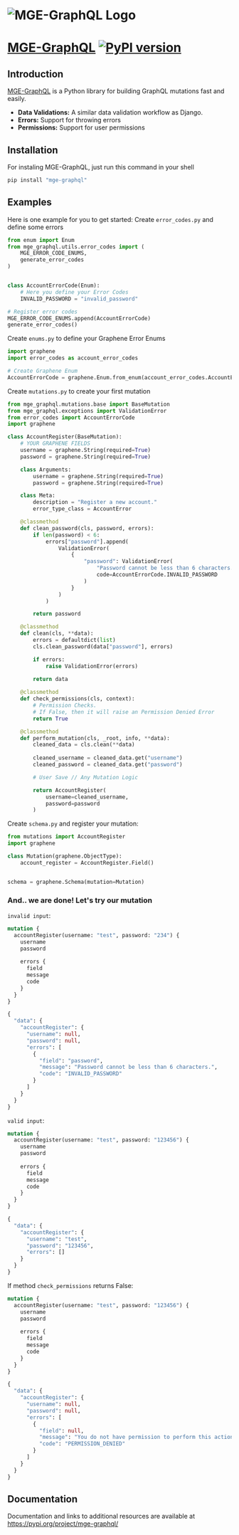 # ![MGE-GraphQL Logo](https://mgedev.com/images/mge_logo-white.webp) 
# [MGE-GraphQL](https://pypi.org/project/mge-graphql/) [![PyPI version](https://badge.fury.io/py/mge-graphql.svg)](https://pypi.org/project/mge-graphql/)

## Introduction

[MGE-GraphQL](https://pypi.org/project/mge-graphql/) is a Python library for building GraphQL mutations fast and easily.

- **Data Validations:** A similar data validation workflow as Django.
- **Errors:** Support for throwing errors
- **Permissions:** Support for user permissions


## Installation

For instaling MGE-GraphQL, just run this command in your shell

```bash
pip install "mge-graphql"
```

## Examples

Here is one example for you to get started:
Create `error_codes.py` and define some errors
```python
from enum import Enum
from mge_graphql.utils.error_codes import (
    MGE_ERROR_CODE_ENUMS,
    generate_error_codes
)


class AccountErrorCode(Enum):
    # Here you define your Error Codes
    INVALID_PASSWORD = "invalid_password"

# Register error codes
MGE_ERROR_CODE_ENUMS.append(AccountErrorCode)
generate_error_codes()
```

Create `enums.py` to define your Graphene Error Enums

```python
import graphene
import error_codes as account_error_codes

# Create Graphene Enum
AccountErrorCode = graphene.Enum.from_enum(account_error_codes.AccountErrorCode)
```
Create `mutations.py` to create your first mutation

```python
from mge_graphql.mutations.base import BaseMutation
from mge_graphql.exceptions import ValidationError
from error_codes import AccountErrorCode
import graphene

class AccountRegister(BaseMutation):
    # YOUR GRAPHENE FIELDS
    username = graphene.String(required=True)
    password = graphene.String(required=True)

    class Arguments:
        username = graphene.String(required=True)
        password = graphene.String(required=True)

    class Meta:
        description = "Register a new account."
        error_type_class = AccountError

    @classmethod
    def clean_password(cls, password, errors):
        if len(password) < 6:
            errors["password"].append(
                ValidationError(
                    {
                        "password": ValidationError(
                            "Password cannot be less than 6 characters.",
                            code=AccountErrorCode.INVALID_PASSWORD
                        )
                    }
                )
            )

        return password

    @classmethod
    def clean(cls, **data):
        errors = defaultdict(list)
        cls.clean_password(data["password"], errors)

        if errors:
            raise ValidationError(errors)

        return data
    
    @classmethod
    def check_permissions(cls, context):
        # Permission Checks. 
        # If False, then it will raise an Permission Denied Error
        return True

    @classmethod
    def perform_mutation(cls, _root, info, **data):
        cleaned_data = cls.clean(**data)
        
        cleaned_username = cleaned_data.get("username")
        cleaned_password = cleaned_data.get("password")

        # User Save // Any Mutation Logic

        return AccountRegister(
            username=cleaned_username, 
            password=password
        )
```

Create `schema.py` and register your mutation:
```python
from mutations import AccountRegister
import graphene

class Mutation(graphene.ObjectType):
    account_register = AccountRegister.Field()


schema = graphene.Schema(mutation=Mutation)
````
### And.. we are done! Let's try our mutation

`invalid input`:
```graphql
mutation {
  accountRegister(username: "test", password: "234") {
    username
    password
    
    errors {
      field
      message
      code
    }
  }
}
```
```graphql
{
  "data": {
    "accountRegister": {
      "username": null,
      "password": null,
      "errors": [
        {
          "field": "password",
          "message": "Password cannot be less than 6 characters.",
          "code": "INVALID_PASSWORD"
        }
      ]
    }
  }
}
```

`valid input`:
```graphql
mutation {
  accountRegister(username: "test", password: "123456") {
    username
    password
    
    errors {
      field
      message
      code
    }
  }
}
```
```graphql
{
  "data": {
    "accountRegister": {
      "username": "test",
      "password": "123456",
      "errors": []
    }
  }
}
```

If method `check_permissions` returns False:
```graphql
mutation {
  accountRegister(username: "test", password: "123456") {
    username
    password
    
    errors {
      field
      message
      code
    }
  }
}
```
```graphql
{
  "data": {
    "accountRegister": {
      "username": null,
      "password": null,
      "errors": [
        {
          "field": null,
          "message": "You do not have permission to perform this action",
          "code": "PERMISSION_DENIED"
        }
      ]
    }
  }
}
```

## Documentation

Documentation and links to additional resources are available at
https://pypi.org/project/mge-graphql/
